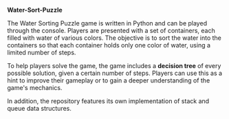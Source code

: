 **Water-Sort-Puzzle**

The Water Sorting Puzzle game is written in Python and can be played through the console. Players are presented with a set of containers, each filled with water of various colors. The objective is to sort the water into the containers so that each container holds only one color of water, using a limited number of steps.

To help players solve the game, the game includes a **decision tree** of every possible solution, given a certain number of steps. Players can use this as a hint to improve their gameplay or to gain a deeper understanding of the game's mechanics.

In addition, the repository features its own implementation of stack and queue data structures.
